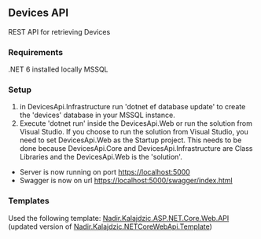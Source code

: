## Devices API

REST API for retrieving Devices

### Requirements

.NET 6 installed locally
MSSQL

### Setup

1. in DevicesApi.Infrastructure run 'dotnet ef database update' to create the 'devices' database in your MSSQL instance.
2. Execute 'dotnet run' inside the DevicesApi.Web or run the solution from Visual Studio.
   If you choose to run the solution from Visual Studio, you need to set DevicesApi.Web as the Startup project.
   This needs to be done because DevicesApi.Core and DevicesApi.Infrastructure are Class Libraries and the DevicesApi.Web
   is the 'solution'.

- Server is now running on port [https://localhost:5000](https://localhost:5000)
- Swagger is now on url [https://localhost:5000/swagger/index.html](https://localhost:5000/swagger/index.html)

### Templates

Used the following template:
[Nadir.Kalajdzic.ASP.NET.Core.Web.API](https://www.nuget.org/packages/Nadir.Kalajdzic.ASP.NET.Core.Web.API)
(updated version of [Nadir.Kalajdzic.NETCoreWebApi.Template](https://www.nuget.org/packages/Nadir.Kalajdzic.NETCoreWebApi.Template))
